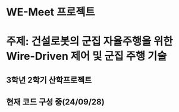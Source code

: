 # WE-Meet 프로젝트
# 주제: 건설로봇의 군집 자율주행을 위한 Wire-Driven 제어 및 군집 주행 기술
## 3학년 2학기 산학프로젝트
## 현재 코드 구성 중(24/09/28)